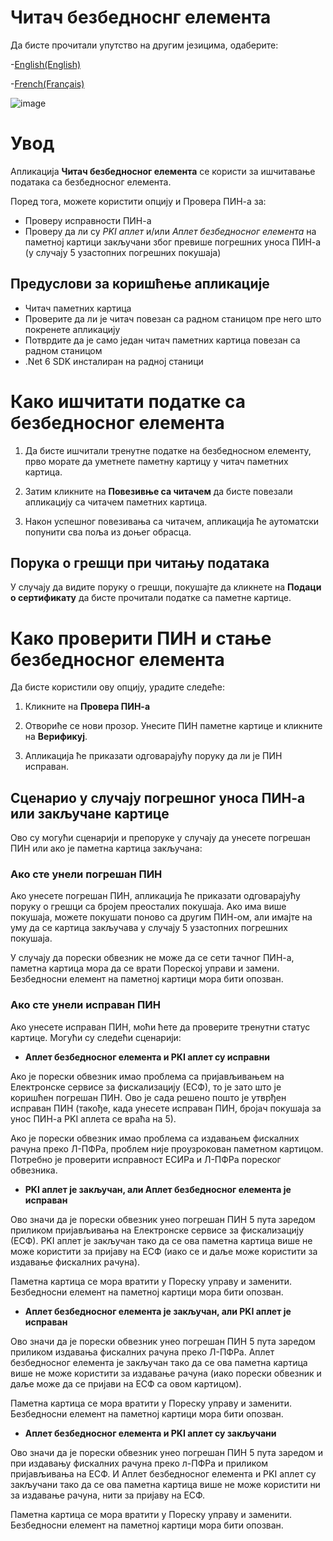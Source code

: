# Читач безбедноснг елемента

Да бисте прочитали упутство на другим језицима, одаберите:

 -[English(English)](README.md)
 
 -[French(Français)](README.fr.md)
 
![image](https://user-images.githubusercontent.com/106304412/185735128-6f382d77-9f6c-41f3-93a4-77850f7271a8.PNG)


# Увод

Апликација **Читач безбедносног елемента** се користи за ишчитавање података са безбедносног елемента.

Поред тога, можете користити опцију и Провера ПИН-а за:

- Проверу исправности ПИН-а
- Проверу да ли су _PKI аплет_ и/или _Аплет безбедносног елемента_ на паметној картици закључани због превише погрешних уноса ПИН-а (у случају 5 узастопних погрешних покушаја)

## Предуслови за коришћење апликације

- Читач паметних картица
- Проверите да ли је читач повезан са радном станицом пре него што покренете апликацију
- Потврдите да је само један читач паметних картица повезан са радном станицом
- .Net 6 SDK инсталиран на радној станици


# Како ишчитати податке са безбедносног елемента

1. Да бисте ишчитали тренутне податке на безбедносном елементу, прво морате да уметнете паметну картицу у читач паметних картица.

2. Затим кликните на **Повезивње са читачем** да бисте повезали апликацију са читачем паметних картица.

3. Након успешног повезивања са читачем, апликација ће аутоматски попунити сва поља из доњег обрасца.


## Порука о грешци при читању података

У случају да видите поруку о грешци, покушајте да кликнете на **Подаци о сертификату** да бисте прочитали податке са паметне картице.

  
# Како проверити ПИН и стање безбедносног елемента


Да бисте користили ову опцију, урадите следеће:

1. Кликните на **Провера ПИН-а**

2. Отвориће се нови прозор. Унесите ПИН паметне картице и кликните на **Верификуј**.

3. Апликација ће приказати одговарајућу поруку да ли је ПИН исправан.

## Сценарио у случају погрешног уноса ПИН-а или закључане картице

Ово су могући сценарији и препоруке у случају да унесете погрешан ПИН или ако је паметна картица закључана:

### Ако сте унели погрешан ПИН

Ако унесете погрешан ПИН, апликација ће приказати одговарајућу поруку о грешци са бројем преосталих покушаја. Ако има више покушаја, можете покушати поново са другим ПИН-ом, али имајте на уму да се картица закључава у случају 5 узастопних погрешних покушаја.

У случају да порески обвезник не може да се сети тачног ПИН-а, паметна картица мора да се врати Пореској управи и замени. Безбедносни елемент на паметној картици мора бити опозван.

### Ако сте унели исправан ПИН

Ако унесете исправан ПИН, моћи ћете да проверите тренутни статус картице. Могући су следећи сценарији:

- **Аплет безбедносног елемента и PKI аплет су исправни**

Ако је порески обвезник имао проблема са пријављивањем на Електронске сервисе за фискализацију (ЕСФ), то је зато што је коришћен погрешан ПИН. Ово је сада решено пошто је утврђен исправан ПИН (такође, када унесете исправан ПИН, бројач покушаја за унос ПИН-а PKI аплета се враћа на 5).

Ако је порески обвезник имао проблема са издавањем фискалних рачуна преко Л-ПФРа, проблем није проузрокован паметном картицом. Потребно је проверити исправност ЕСИРа и Л-ПФРа пореског обвезника.

- **PKI аплет је закључан, али Аплет безбедносног елемента је исправан**

Ово значи да је порески обвезник унео погрешан ПИН 5 пута заредом приликом пријављивања на Електронске сервисе за фискализацију (ЕСФ). PKI аплет је закључан тако да се ова паметна картица више не може користити за пријаву на ЕСФ (иако се и даље може користити за издавање фискалних рачуна).

Паметна картица се мора вратити у Пореску управу и заменити. Безбедносни елемент на паметној картици мора бити опозван.

- **Аплет безбедносног елемента је закључан, али PKI аплет је исправан**

Ово значи да је порески обвезник унео погрешан ПИН 5 пута заредом приликом издавања фискалних рачуна преко Л-ПФРа. Аплет безбедносног елемента је закључан тако да се ова паметна картица више не може користити за издавање рачуна (иако порески обвезник и даље може да се пријави на ЕСФ са овом картицом).


Паметна картица се мора вратити у Пореску управу и заменити. Безбедносни елемент на паметној картици мора бити опозван.

- **Аплет безбедносног елемента и PKI аплет су закључани**

Ово значи да је порески обвезник унео погрешан ПИН 5 пута заредом и при издавању фискалних рачуна преко л-ПФРа и приликом пријављивања на ЕСФ. И Аплет безбедносног елемента и PKI аплет су закључани тако да се ова паметна картица више не може користити ни за издавање рачуна, нити за пријаву на ЕСФ.

Паметна картица се мора вратити у Пореску управу и заменити. Безбедносни елемент на паметној картици мора бити опозван.
